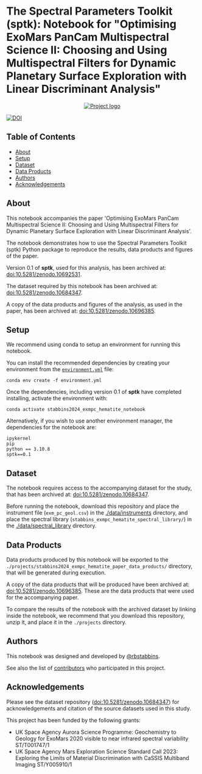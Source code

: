 # The Spectral Parameters Toolkit (sptk): Notebook for "­­Optimising ExoMars PanCam Multispectral Science II: Choosing and Using Multispectral Filters for Dynamic Planetary Surface Exploration with Linear Discriminant Analysis"

<p align="center">
  <a href="" rel="noopener">
 <img max-width=960px src="https://github.com/rbstabbins/stabbins2024_emxpc_hematite_notebook/blob/main/notebook_title.gif?raw=true" alt="Project logo"></a>
</p>

[![DOI](https://zenodo.org/badge/DOI/10.5281/zenodo.10697557.svg)](https://doi.org/10.5281/zenodo.10697557)

## Table of Contents

- [About](#about)
- [Setup](#setup)
- [Dataset](#dataset)
- [Data Products](#data-products)
- [Authors](#authors)
- [Acknowledgements](#acknowledgements)

## About <a name = "about"></a>

This notebook accompanies the paper 'Optimising ExoMars PanCam Multispectral Science II: Choosing and Using Multispectral Filters for Dynamic Planetary Surface Exploration with Linear Discriminant Analysis'.

The notebook demonstrates how to use the Spectral Parameters Toolkit (sptk) Python package to reproduce the results, data products and figures of the paper. 

Version 0.1 of **sptk**, used for this analysis, has been archived at: [doi:10.5281/zenodo.10692531](https://zenodo.org/doi/10.5281/zenodo.10692531).

The dataset required by this notebook has been archived at: [doi:10.5281/zenodo.10684347](https://zenodo.org/doi/10.5281/zenodo.10684347).

A copy of the data products and figures of the analysis, as used in the paper, has been archived at: [doi:10.5281/zenodo.10696385](https://zenodo.org/doi/10.5281/zenodo.10696385).

## Setup <a name = "setup"></a>

We recommend using conda to setup an environment for running this notebook.

You can install the recommended dependencies by creating your environment from the [```environment.yml```](./environment.yml) file:

```
conda env create -f environment.yml
```

Once the dependencies, including version 0.1 of **sptk** have completed installing, activate the environment with:

```
conda activate stabbins2024_exmpc_hematite_notebook
```

Alternatively, if you wish to use another environment manager, the dependencies for the notebook are:

```
ipykernel
pip
python == 3.10.8
sptk==0.1
```

## Dataset <a name = "dataset"></a>

The notebook requires access to the accompanying dataset for the study, that has been archived at: [doi:10.5281/zenodo.10684347](https://zenodo.org/doi/10.5281/zenodo.10684347).

Before running the notebook, download this repository and place the instrument file (```exm_pc_geol.csv```) in the [./data/instruments](./data/instruments) directory, and place the spectral library (```stabbins_exmpc_hematite_spectral_library/```) in the [./data/spectral_library](./data/spectral_library) directory.

## Data Products <a name = "data-products"></a>

Data products produced by this notebook will be exported to the ```./projects/stabbins2024_exmpc_hematite_paper_data_products/``` directory, that will be generated during execution.

A copy of the data products that will be produced have been archived at: [doi:10.5281/zenodo.10696385](https://zenodo.org/doi/10.5281/zenodo.10696385). These are the data products that were used for the accompanying paper.

To compare the results of the notebook with the archived dataset by linking inside the notebook, we recommend that you download this repository, unzip it, and place it in the ```./projects``` directory.

## Authors <a name = "authors"></a>

This notebook was designed and developed by [@rbstabbins](https://github.com/rbstabbins).

See also the list of [contributors](https://github.com/rbstabbins/sptk/contributors) who participated in this project.

## Acknowledgements <a name = "acknowledgements"></a>

Please see the dataset repository ([doi:10.5281/zenodo.10684347](https://zenodo.org/doi/10.5281/zenodo.10684347)) for acknowledgements and citation of the source datasets used in this study.

This project has been funded by the following grants:
- UK Space Agency Aurora Science Programme: Geochemistry to Geology for ExoMars 2020 visible to near infrared spectral variability ST/T001747/1
- UK Space Agency Mars Exploration Science Standard Call 2023: Exploring the Limits of Material Discrimination with CaSSIS Multiband Imaging ST/Y005910/1